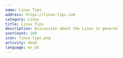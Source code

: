 ```yaml
---
name: Linux Tips
address: https://linux-tips.com
category: Linux
title: Linux Tips
description: Discussion about the Linux in general
userCount: 160
icon: linux-tips.png
activity: dead
language: en_US
---
```

